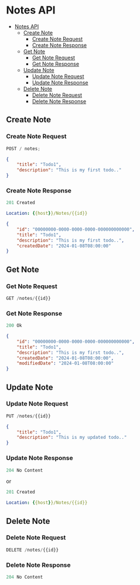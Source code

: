 # Notes API

-   [Notes API](#Notes-api)
    -   [Create Note](#create-note)
        -   [Create Note Request](#create-note-request)
        -   [Create Note Response](#create-note-response)
    -   [Get Note](#get-note)
        -   [Get Note Request](#get-note-request)
        -   [Get Note Response](#get-note-response)
    -   [Update Note](#update-note)
        -   [Update Note Request](#update-note-request)
        -   [Update Note Response](#update-note-response)
    -   [Delete Note](#delete-note)
        -   [Delete Note Request](#delete-note-request)
        -   [Delete Note Response](#delete-note-response)

## Create Note

### Create Note Request

```js
POST / notes;
```

```json
{
	"title": "Todo1",
	"description": "This is my first todo.."
}
```

### Create Note Response

```js
201 Created
```

```yml
Location: {{host}}/Notes/{{id}}
```

```json
{
	"id": "00000000-0000-0000-0000-000000000000",
	"title": "Todo1",
	"description": "This is my first todo..",
	"createdDate": "2024-01-08T08:00:00"
}
```

## Get Note

### Get Note Request

```js
GET /notes/{{id}}
```

### Get Note Response

```js
200 Ok
```

```json
{
	"id": "00000000-0000-0000-0000-000000000000",
	"title": "Todo1",
	"description": "This is my first todo..",
	"createdDate": "2024-01-08T08:00:00",
	"modifiedDate": "2024-01-08T08:00:00"
}
```

## Update Note

### Update Note Request

```js
PUT /notes/{{id}}
```

```json
{
	"title": "Todo1",
	"description": "This is my updated todo.."
}
```

### Update Note Response

```js
204 No Content
```

or

```js
201 Created
```

```yml
Location: {{host}}/Notes/{{id}}
```

## Delete Note

### Delete Note Request

```js
DELETE /notes/{{id}}
```

### Delete Note Response

```js
204 No Content
```
